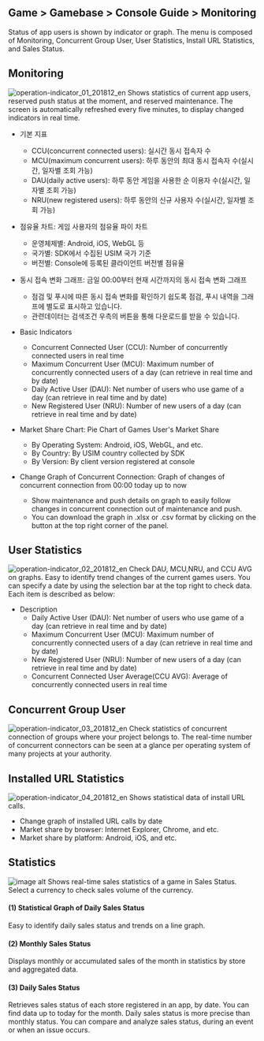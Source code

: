 ## Game > Gamebase > Console Guide > Monitoring

Status of app users is shown by indicator or graph.
The menu is composed of Monitoring, Concurrent Group User, User Statistics, Install URL Statistics, and Sales Status.


## Monitoring
![operation-indicator_01_201812_en](https://static.toastoven.net/prod_gamebase/operation-indicator_01_201812_en.png)
Shows statistics of current app users, reserved push status at the moment, and reserved maintenance.
The screen is automatically refreshed every five minutes, to display changed indicators in real time.

* 기본 지표
	* CCU(concurrent connected users): 실시간 동시 접속자 수
	* MCU(maximum concurrent users): 하루 동안의 최대 동시 접속자 수(실시간, 일자별 조회 가능)
	* DAU(daily active users): 하루 동안 게임을 사용한 순 이용자 수(실시간, 일자별 조회 가능)
	* NRU(new registered users): 하루 동안의 신규 사용자 수(실시간, 일자별 조회 가능)
* 점유율 차트: 게임 사용자의 점유율 파이 차트
	* 운영체제별: Android, iOS, WebGL 등
	* 국가별: SDK에서 수집된 USIM 국가 기준
	* 버전별: Console에 등록된 클라이언트 버전별 점유율
* 동시 접속 변화 그래프: 금일 00:00부터 현재 시간까지의 동시 접속 변화 그래프
	* 점검 및 푸시에 따른 동시 접속 변화를 확인하기 쉽도록 점검, 푸시 내역을 그래프에 별도로 표시하고 있습니다.
	* 관련데이터는 검색조건 우측의 버튼을 통해 다운로드를 받을 수 있습니다.
    

* Basic Indicators
    * Concurrent Connected User (CCU): Number of concurrently connected users in real time
    * Maximum Concurrent User (MCU): Maximum number of concurrently connected users of a day (can retrieve in real time and by date)
    * Daily Active User (DAU): Net number of users who use game of a day (can retrieve in real time and by date)
    * New Registered User (NRU): Number of new users of a day (can retrieve in real time and by date)
* Market Share Chart: Pie Chart of Games User's Market Share
    * By Operating System: Android, iOS, WebGL, and etc.
    * By Country: By USIM country collected by SDK
    * By Version: By client version registered at console
* Change Graph of Concurrent Connection: Graph of changes of concurrent connection from 00:00 today up to now
	* Show maintenance and push details on graph to easily follow changes in concurrent connection out of maintenance and push.
  * You can download the graph in .xlsx or .csv format by clicking on the button at the top right corner of the panel.

## User Statistics
![operation-indicator_02_201812_en](https://static.toastoven.net/prod_gamebase/operation-indicator_02_201812_en.png)
Check DAU, MCU,NRU, and CCU AVG on graphs.
Easy to identify trend changes of the current games users.
You can specify a date by using the selection bar at the top right to check data.
Each item is described as below:

* Description
    * Daily Active User (DAU): Net number of users who use game of a day (can retrieve in real time and by date)
    * Maximum Concurrent User (MCU): Maximum number of concurrently connected users of a day (can retrieve in real time and by date)
    * New Registered User (NRU): Number of new users of a day (can retrieve in real time and by date)
    * Concurrent Connected User Average(CCU AVG): Average of concurrently connected users in real time

## Concurrent Group User
![operation-indicator_03_201812_en](https://static.toastoven.net/prod_gamebase/operation-indicator_03_201812_en.png)
Check statistics of concurrent connection of groups where your project belongs to. The real-time number of concurrent connectors can be seen at a glance per operating system of many projects at your authority.


## Installed URL Statistics
![operation-indicator_04_201812_en](https://static.toastoven.net/prod_gamebase/operation-indicator_04_201812_en.png)
Shows statistical data of install URL calls.

* Change graph of installed URL calls by date
* Market share by browser: Internet Explorer, Chrome, and etc.
* Market share by platform: Android, iOS, and etc.


## Statistics
![image alt](http://static.toastoven.net/prod_gamebase/Operators_Guide/Console_Monitoring_Statistics1_1.2.png)
Shows real-time sales statistics of a game in Sales Status.
Select a currency to check sales volume of the currency.

#### (1) Statistical Graph of Daily Sales Status
Easy to identify daily sales status and trends on a line graph.

#### (2) Monthly Sales Status
Displays monthly or accumulated sales of the month in statistics by store and aggregated data.

#### (3) Daily Sales Status
Retrieves sales status of each store registered in an app, by date.
You can find data up to today for the month.
Daily sales status is more precise than monthly status. You can compare and analyze sales status, during an event or when an issue occurs.